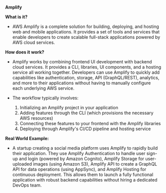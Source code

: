 **Amplify**
 
**What is it?**

- AWS Amplify is a complete solution for building, deploying, and hosting web and mobile applications. It provides a set of tools and services that enable developers to create scalable full-stack applications powered by AWS cloud services.
 
**How does it work?**

- Amplify works by combining frontend UI development with backend cloud services. It provides a CLI, libraries, UI components, and a hosting service all working together. Developers can use Amplify to quickly add capabilities like authentication, storage, API (GraphQL/REST), analytics, and more to their applications without having to manually configure each underlying AWS service.
- The workflow typically involves:
    
    1. Initializing an Amplify project in your application
    2. Adding features through the CLI (which provisions the necessary AWS resources)
    3. Connecting these features to your frontend with the Amplify libraries
    4. Deploying through Amplify's CI/CD pipeline and hosting service
 
**Real World Example:**

- A startup creating a social media platform uses Amplify to rapidly build their application. They use Amplify Authentication to handle user sign-up and login (powered by Amazon Cognito), Amplify Storage for user-uploaded images (using Amazon S3), Amplify API to create a GraphQL API for data operations (using AppSync), and Amplify Hosting for continuous deployment. This allows them to launch a fully functional application with robust backend capabilities without hiring a dedicated DevOps team.